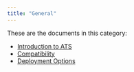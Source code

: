```yaml
---
title: "General"
---
```


These are the documents in this category:

* [Introduction to ATS](introduction)
* [Compatibility](compatibility)
* [Deployment Options](deployment)
